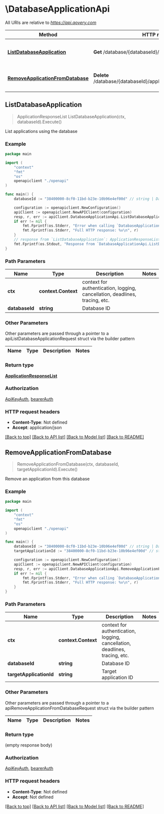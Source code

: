 # \DatabaseApplicationApi

All URIs are relative to *https://api.qovery.com*

Method | HTTP request | Description
------------- | ------------- | -------------
[**ListDatabaseApplication**](DatabaseApplicationApi.md#ListDatabaseApplication) | **Get** /database/{databaseId}/application | List applications using the database
[**RemoveApplicationFromDatabase**](DatabaseApplicationApi.md#RemoveApplicationFromDatabase) | **Delete** /database/{databaseId}/application/{targetApplicationId} | Remove an application from this database 



## ListDatabaseApplication

> ApplicationResponseList ListDatabaseApplication(ctx, databaseId).Execute()

List applications using the database

### Example

```go
package main

import (
    "context"
    "fmt"
    "os"
    openapiclient "./openapi"
)

func main() {
    databaseId := "38400000-8cf0-11bd-b23e-10b96e4ef00d" // string | Database ID

    configuration := openapiclient.NewConfiguration()
    apiClient := openapiclient.NewAPIClient(configuration)
    resp, r, err := apiClient.DatabaseApplicationApi.ListDatabaseApplication(context.Background(), databaseId).Execute()
    if err != nil {
        fmt.Fprintf(os.Stderr, "Error when calling `DatabaseApplicationApi.ListDatabaseApplication``: %v\n", err)
        fmt.Fprintf(os.Stderr, "Full HTTP response: %v\n", r)
    }
    // response from `ListDatabaseApplication`: ApplicationResponseList
    fmt.Fprintf(os.Stdout, "Response from `DatabaseApplicationApi.ListDatabaseApplication`: %v\n", resp)
}
```

### Path Parameters


Name | Type | Description  | Notes
------------- | ------------- | ------------- | -------------
**ctx** | **context.Context** | context for authentication, logging, cancellation, deadlines, tracing, etc.
**databaseId** | **string** | Database ID | 

### Other Parameters

Other parameters are passed through a pointer to a apiListDatabaseApplicationRequest struct via the builder pattern


Name | Type | Description  | Notes
------------- | ------------- | ------------- | -------------


### Return type

[**ApplicationResponseList**](ApplicationResponseList.md)

### Authorization

[ApiKeyAuth](../README.md#ApiKeyAuth), [bearerAuth](../README.md#bearerAuth)

### HTTP request headers

- **Content-Type**: Not defined
- **Accept**: application/json

[[Back to top]](#) [[Back to API list]](../README.md#documentation-for-api-endpoints)
[[Back to Model list]](../README.md#documentation-for-models)
[[Back to README]](../README.md)


## RemoveApplicationFromDatabase

> RemoveApplicationFromDatabase(ctx, databaseId, targetApplicationId).Execute()

Remove an application from this database 

### Example

```go
package main

import (
    "context"
    "fmt"
    "os"
    openapiclient "./openapi"
)

func main() {
    databaseId := "38400000-8cf0-11bd-b23e-10b96e4ef00d" // string | Database ID
    targetApplicationId := "38400000-8cf0-11bd-b23e-10b96e4ef00d" // string | Target application ID

    configuration := openapiclient.NewConfiguration()
    apiClient := openapiclient.NewAPIClient(configuration)
    resp, r, err := apiClient.DatabaseApplicationApi.RemoveApplicationFromDatabase(context.Background(), databaseId, targetApplicationId).Execute()
    if err != nil {
        fmt.Fprintf(os.Stderr, "Error when calling `DatabaseApplicationApi.RemoveApplicationFromDatabase``: %v\n", err)
        fmt.Fprintf(os.Stderr, "Full HTTP response: %v\n", r)
    }
}
```

### Path Parameters


Name | Type | Description  | Notes
------------- | ------------- | ------------- | -------------
**ctx** | **context.Context** | context for authentication, logging, cancellation, deadlines, tracing, etc.
**databaseId** | **string** | Database ID | 
**targetApplicationId** | **string** | Target application ID | 

### Other Parameters

Other parameters are passed through a pointer to a apiRemoveApplicationFromDatabaseRequest struct via the builder pattern


Name | Type | Description  | Notes
------------- | ------------- | ------------- | -------------



### Return type

 (empty response body)

### Authorization

[ApiKeyAuth](../README.md#ApiKeyAuth), [bearerAuth](../README.md#bearerAuth)

### HTTP request headers

- **Content-Type**: Not defined
- **Accept**: Not defined

[[Back to top]](#) [[Back to API list]](../README.md#documentation-for-api-endpoints)
[[Back to Model list]](../README.md#documentation-for-models)
[[Back to README]](../README.md)

